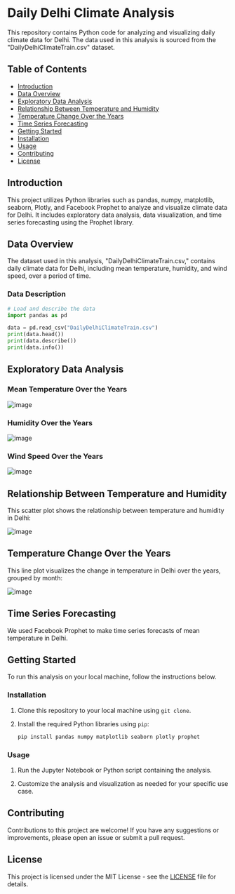# Daily Delhi Climate Analysis

This repository contains Python code for analyzing and visualizing daily climate data for Delhi. The data used in this analysis is sourced from the "DailyDelhiClimateTrain.csv" dataset.

## Table of Contents

- [Introduction](#introduction)
- [Data Overview](#data-overview)
- [Exploratory Data Analysis](#exploratory-data-analysis)
- [Relationship Between Temperature and Humidity](#relationship-between-temperature-and-humidity)
- [Temperature Change Over the Years](#temperature-change-over-the-years)
- [Time Series Forecasting](#time-series-forecasting)
- [Getting Started](#getting-started)
- [Installation](#installation)
- [Usage](#usage)
- [Contributing](#contributing)
- [License](#license)

## Introduction

This project utilizes Python libraries such as pandas, numpy, matplotlib, seaborn, Plotly, and Facebook Prophet to analyze and visualize climate data for Delhi. It includes exploratory data analysis, data visualization, and time series forecasting using the Prophet library.

## Data Overview

The dataset used in this analysis, "DailyDelhiClimateTrain.csv," contains daily climate data for Delhi, including mean temperature, humidity, and wind speed, over a period of time.

### Data Description

```python
# Load and describe the data
import pandas as pd

data = pd.read_csv("DailyDelhiClimateTrain.csv")
print(data.head())
print(data.describe())
print(data.info())
```

## Exploratory Data Analysis

### Mean Temperature Over the Years

![image](https://github.com/AtreoP/Weather-Forecast/assets/97874269/82af4c82-3fca-4861-acaf-b8041d4f959f)


### Humidity Over the Years

![image](https://github.com/AtreoP/Weather-Forecast/assets/97874269/16693680-7c39-44d9-ba41-9c506c5e29c8)


### Wind Speed Over the Years
![image](https://github.com/AtreoP/Weather-Forecast/assets/97874269/dded2725-51e7-48a3-ab90-4e8c7a90e277)


## Relationship Between Temperature and Humidity

This scatter plot shows the relationship between temperature and humidity in Delhi:

![image](https://github.com/AtreoP/Weather-Forecast/assets/97874269/4d01526a-cd52-4d3c-ae3c-052a952b4f84)


## Temperature Change Over the Years

This line plot visualizes the change in temperature in Delhi over the years, grouped by month:

![image](https://github.com/AtreoP/Weather-Forecast/assets/97874269/d4353559-e802-4929-95f7-65e7ff063d4e)

## Time Series Forecasting

We used Facebook Prophet to make time series forecasts of mean temperature in Delhi.



## Getting Started

To run this analysis on your local machine, follow the instructions below.

### Installation

1. Clone this repository to your local machine using `git clone`.

2. Install the required Python libraries using `pip`:

   ```bash
   pip install pandas numpy matplotlib seaborn plotly prophet
   ```

### Usage

1. Run the Jupyter Notebook or Python script containing the analysis.

2. Customize the analysis and visualization as needed for your specific use case.

## Contributing

Contributions to this project are welcome! If you have any suggestions or improvements, please open an issue or submit a pull request.

## License

This project is licensed under the MIT License - see the [LICENSE](LICENSE) file for details.

